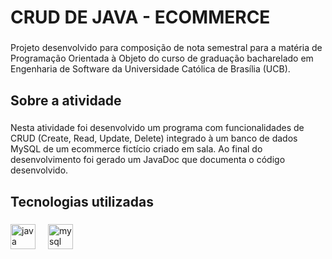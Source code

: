 <h1 align="left">CRUD DE JAVA - ECOMMERCE</h1>

###

<p align="left">Projeto desenvolvido para composição de nota semestral para a matéria de Programação Orientada à Objeto do curso de graduação bacharelado em Engenharia de Software da Universidade Católica de Brasília (UCB).</p>

###

<h2 align="left">Sobre a atividade</h2>

###

<p align="left">Nesta atividade foi desenvolvido um programa com funcionalidades de CRUD (Create, Read, Update, Delete) integrado à um banco de dados MySQL de um ecommerce fictício criado em sala. Ao final do desenvolvimento foi gerado um JavaDoc que documenta o código desenvolvido.</p>

###

<h2 align="left">Tecnologias utilizadas</h2>

###

<div align="left">
  <img src="https://cdn.jsdelivr.net/gh/devicons/devicon/icons/java/java-original-wordmark.svg" height="40" alt="java logo"  />
  <img width="12" />
  <img src="https://cdn.jsdelivr.net/gh/devicons/devicon/icons/mysql/mysql-original-wordmark.svg" height="40" alt="mysql logo"  />
</div>

###
